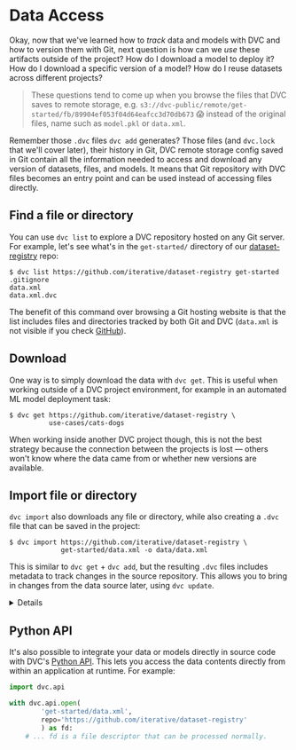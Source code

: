 # Data Access

Okay, now that we've learned how to _track_ data and models with DVC and how to
version them with Git, next question is how can we _use_ these artifacts outside
of the project? How do I download a model to deploy it? How do I download a
specific version of a model? How do I reuse datasets across different projects?

> These questions tend to come up when you browse the files that DVC saves to
> remote storage, e.g.
> `s3://dvc-public/remote/get-started/fb/89904ef053f04d64eafcc3d70db673` 😱
> instead of the original files, name such as `model.pkl` or `data.xml`.

Remember those `.dvc` files `dvc add` generates? Those files (and `dvc.lock`
that we'll cover later), their history in Git, DVC remote storage config saved
in Git contain all the information needed to access and download any version of
datasets, files, and models. It means that Git repository with DVC files becomes
an entry point and can be used instead of accessing files directly.

## Find a file or directory

You can use `dvc list` to explore a <abbr>DVC repository</abbr> hosted on any
Git server. For example, let's see what's in the `get-started/` directory of our
[dataset-registry](https://github.com/iterative/dataset-registry) repo:

```dvc
$ dvc list https://github.com/iterative/dataset-registry get-started
.gitignore
data.xml
data.xml.dvc
```

The benefit of this command over browsing a Git hosting website is that the list
includes files and directories tracked by both Git and DVC (`data.xml` is not
visible if you check
[GitHub](https://github.com/iterative/dataset-registry/tree/master/get-started)).

## Download

One way is to simply download the data with `dvc get`. This is useful when
working outside of a <abbr>DVC project</abbr> environment, for example in an
automated ML model deployment task:

```dvc
$ dvc get https://github.com/iterative/dataset-registry \
          use-cases/cats-dogs
```

When working inside another DVC project though, this is not the best strategy
because the connection between the projects is lost — others won't know where
the data came from or whether new versions are available.

## Import file or directory

`dvc import` also downloads any file or directory, while also creating a `.dvc`
file that can be saved in the project:

```dvc
$ dvc import https://github.com/iterative/dataset-registry \
             get-started/data.xml -o data/data.xml
```

This is similar to `dvc get` + `dvc add`, but the resulting `.dvc` files
includes metadata to track changes in the source repository. This allows you to
bring in changes from the data source later, using `dvc update`.

<details>

#### 💡 Expand to see what happens under the hood.

> Note that the
> [dataset registry](https://github.com/iterative/dataset-registry) repository
> doesn't actually contain a `get-started/data.xml` file. Like `dvc get`,
> `dvc import` downloads from [remote storage](/doc/command-reference/remote).

`.dvc` files created by `dvc import` have special fields, such as the data
source `repo`, and `path` (under `deps`):

```diff
+ deps:
+ - path: get-started/data.xml
+   repo:
+     url: https://github.com/iterative/dataset-registry
+     rev_lock: f31f5c4cdae787b4bdeb97a717687d44667d9e62
 outs:
 - md5: a304afb96060aad90176268345e10355
   path: data.xml
```

The `url` and `rev_lock` subfields under `repo` are used to save the origin and
[version](https://git-scm.com/docs/revisions) of the dependency, respectively.

</details>

## Python API

It's also possible to integrate your data or models directly in source code with
DVC's [Python API](/doc/api-reference). This lets you access the data contents
directly from within an application at runtime. For example:

```py
import dvc.api

with dvc.api.open(
        'get-started/data.xml',
        repo='https://github.com/iterative/dataset-registry'
        ) as fd:
    # ... fd is a file descriptor that can be processed normally.
```
